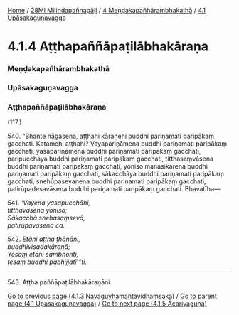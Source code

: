
[Home](/) / [28Mi Milindapañhapāḷi](../../../28Mi.md) / [4 Meṇḍakapañhārambhakathā](../../4.md) / [4.1 Upāsakaguṇavagga](../4.1.md)

# 4.1.4 Aṭṭhapaññāpaṭilābhakāraṇa

### Meṇḍakapañhārambhakathā

### Upāsakaguṇavagga

### Aṭṭhapaññāpaṭilābhakāraṇa

(117.)

540\. “Bhante nāgasena, aṭṭhahi kāraṇehi buddhi pariṇamati paripākaṃ gacchati. Katamehi aṭṭhahi? Vayapariṇāmena buddhi pariṇamati paripākaṃ gacchati, yasapariṇāmena buddhi pariṇamati paripākaṃ gacchati, paripucchāya buddhi pariṇamati paripākaṃ gacchati, titthasaṃvāsena buddhi pariṇamati paripākaṃ gacchati, yoniso manasikārena buddhi pariṇamati paripākaṃ gacchati, sākacchāya buddhi pariṇamati paripākaṃ gacchati, snehūpasevanena buddhi pariṇamati paripākaṃ gacchati, patirūpadesavāsena buddhi pariṇamati paripākaṃ gacchati. Bhavatīha—

541\. _‘Vayena yasapucchāhi,_  
_titthavāsena yoniso;_  
_Sākacchā snehasaṃsevā,_  
_patirūpavasena ca._  


542\. _Etāni aṭṭha ṭhānāni,_  
_buddhivisadakāraṇā;_  
_Yesaṃ etāni sambhonti,_  
_tesaṃ buddhi pabhijjatī’”ti._  


---

543\. Aṭṭha paññāpaṭilābhakāraṇāni.



[Go to previous page (4.1.3 Navaguyhamantavidhaṃsaka)](4.1.3.md) / [Go to parent page (4.1 Upāsakaguṇavagga)](../4.1.md) / [Go to next page (4.1.5 Ācariyaguṇa)](4.1.5.md)


